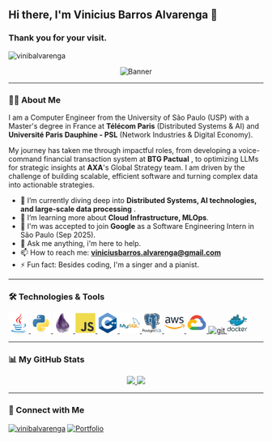 

<h2 align="left">Hi there, I'm Vinicius Barros Alvarenga 👋</h2>
<h3 align="left">Thank you for your visit.</h3>

<p align="left">
  <img src="https://komarev.com/ghpvc/?username=vinibalvarenga&label=Profile%20views&color=0e75b6&style=flat" alt="vinibalvarenga" />
</p>

<p align="center">
  <img src="https://github.com/user-attachments/assets/20ef28d6-c27c-4748-9f80-715becef8b64" alt="Banner" width="800"/>
</p>

---

### 👨‍💻 About Me

<p align="left">
  I am a Computer Engineer from the University of São Paulo (USP) with a Master's degree in France at <strong>Télécom Paris</strong> (Distributed Systems & AI) and <strong>Université Paris Dauphine - PSL</strong> (Network Industries & Digital Economy).
</p>

<p align="left">
  My journey has taken me through impactful roles, from developing a voice-command financial transaction system at <strong>BTG Pactual</strong> , to optimizing LLMs for strategic insights at <strong>AXA</strong>'s Global Strategy team. I am driven by the challenge of building scalable, efficient software and turning complex data into actionable strategies.
</p>

- 🔭 I’m currently diving deep into **Distributed Systems, AI technologies, and large-scale data processing** .
- 🌱 I’m learning more about **Cloud Infrastructure, MLOps**.
- 🏢 I'm was accepted to join **Google** as a Software Engineering Intern in São Paulo (Sep 2025).
- 💬 Ask me anything, i'm here to help.
- 📫 How to reach me: **viniciusbarros.alvarenga@gmail.com** 
- ⚡ Fun fact: Besides coding, I'm a singer and a pianist.

---

### 🛠️ Technologies & Tools

<p align="left">
  <a href="https://www.java.com" target="_blank" rel="noreferrer"> <img src="https://raw.githubusercontent.com/devicons/devicon/master/icons/java/java-original.svg" alt="java" width="40" height="40"/> </a>
  <a href="https://www.python.org" target="_blank" rel="noreferrer"> <img src="https://raw.githubusercontent.com/devicons/devicon/master/icons/python/python-original.svg" alt="python" width="40" height="40"/> </a>
  <a href="https://elixir-lang.org/" target="_blank" rel="noreferrer"> <img src="https://raw.githubusercontent.com/devicons/devicon/master/icons/elixir/elixir-original.svg" alt="elixir" width="40" height="40"/> </a>
  <a href="https://developer.mozilla.org/en-US/docs/Web/JavaScript" target="_blank" rel="noreferrer"> <img src="https://raw.githubusercontent.com/devicons/devicon/master/icons/javascript/javascript-original.svg" alt="javascript" width="40" height="40"/> </a>
  <a href="https://www.cplusplus.com/" target="_blank" rel="noreferrer"> <img src="https://raw.githubusercontent.com/devicons/devicon/master/icons/cplusplus/cplusplus-original.svg" alt="cplusplus" width="40" height="40"/> </a>
  <a href="https://www.mysql.com/" target="_blank" rel="noreferrer"> <img src="https://raw.githubusercontent.com/devicons/devicon/master/icons/mysql/mysql-original-wordmark.svg" alt="mysql" width="40" height="40"/> </a>
  <a href="https://www.postgresql.org" target="_blank" rel="noreferrer"> <img src="https://raw.githubusercontent.com/devicons/devicon/master/icons/postgresql/postgresql-original-wordmark.svg" alt="postgresql" width="40" height="40"/> </a>
  <a href="https://aws.amazon.com" target="_blank" rel="noreferrer"> <img src="https://raw.githubusercontent.com/devicons/devicon/master/icons/amazonwebservices/amazonwebservices-original-wordmark.svg" alt="aws" width="40" height="40"/> </a>
   <a href="https://cloud.google.com/" target="_blank" rel="noreferrer"> <img src="https://raw.githubusercontent.com/devicons/devicon/master/icons/googlecloud/googlecloud-original.svg" alt="gcp" width="40" height="40"/> </a>
  <a href="https://git-scm.com/" target="_blank" rel="noreferrer"> <img src="https://www.vectorlogo.zone/logos/git-scm/git-scm-icon.svg" alt="git" width="40" height="40"/> </a>
  <a href="https://www.docker.com/" target="_blank" rel="noreferrer"> <img src="https://raw.githubusercontent.com/devicons/devicon/master/icons/docker/docker-original-wordmark.svg" alt="docker" width="40" height="40"/> </a>
</p>

---

### 📊 My GitHub Stats

<p align="center">
  <a href="https://github.com/vinibalvarenga">
    <img height="180em" src="https://github-readme-stats.vercel.app/api?username=vinibalvarenga&show_icons=true&theme=dracula&include_all_commits=true&count_private=true"/>
    <img height="180em" src="https://github-readme-stats.vercel.app/api/top-langs/?username=vinibalvarenga&layout=compact&langs_count=7&theme=dracula"/>
  </a>
</p>

---

### 🔗 Connect with Me

<p align="left">
<a href="https://linkedin.com/in/vinibalvarenga" target="blank"><img align="center" src="https://raw.githubusercontent.com/rahuldkjain/github-profile-readme-generator/master/src/images/icons/Social/linked-in-alt.svg" alt="vinibalvarenga" height="30" width="40" /></a>
<a href="https://your-portfolio-url-here.com" target="blank"><img align="center" src="https://raw.githubusercontent.com/rahuldkjain/github-profile-readme-generator/master/src/images/icons/Social/browser.svg" alt="Portfolio" height="30" width="40" /></a>
</p>
